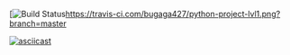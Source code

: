 [![Build Status](https://travis-ci.com/bugaga427/python-project-lvl1.png?branch=master)https://travis-ci.com/bugaga427/python-project-lvl1.png?branch=master

[![asciicast](https://asciinema.org/a/313170.png)](https://asciinema.org/a/313170://travis-ci.com/bugaga427/python-project-lvl1.svg?branch=master)
